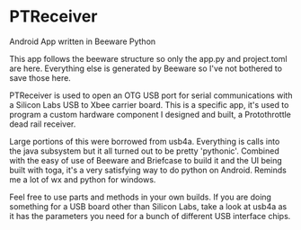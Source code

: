 # PTReceiver
Android App written in Beeware Python

This app follows the beeware structure so only the app.py and project.toml are here.  Everything else is generated by Beeware so I've not
bothered to save those here.

PTReceiver is used to open an OTG USB port for serial communications with a Silicon Labs USB to Xbee carrier board. This is a specific app, it's used to program a custom
hardware component I designed and built, a Protothrottle dead rail receiver.

Large portions of this were borrowed from usb4a. Everything is calls into the java subsystem but it all turned out to be pretty 'pythonic'.  Combined with the easy of
use of Beeware and Briefcase to build it and the UI being built with toga, it's a very satisfying way to do python on Android.  Reminds me a lot of wx and python for windows.

Feel free to use parts and methods in your own builds. If you are doing something for a USB board other than Silicon Labs, take a look at usb4a as it has the parameters you need
for a bunch of different USB interface chips.

